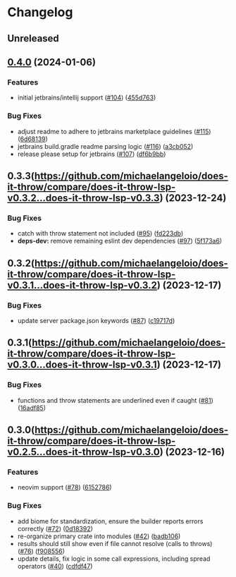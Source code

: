 # Changelog

## Unreleased

## [0.4.0](https://github.com/michaelangeloio/does-it-throw/compare/does-it-throw-jetbrains-v0.3.3...does-it-throw-jetbrains-v0.4.0) (2024-01-06)


### Features

* initial jetbrains/intellij support ([#104](https://github.com/michaelangeloio/does-it-throw/issues/104)) ([455d763](https://github.com/michaelangeloio/does-it-throw/commit/455d7635128646c57bbbc5811b75a526cb8adc64))


### Bug Fixes

* adjust readme to adhere to jetbrains marketplace guidelines ([#115](https://github.com/michaelangeloio/does-it-throw/issues/115)) ([6d68139](https://github.com/michaelangeloio/does-it-throw/commit/6d68139151f43f06033fd4517baee5c3d53e287c))
* jetbrains build.gradle readme parsing logic ([#116](https://github.com/michaelangeloio/does-it-throw/issues/116)) ([a3cb052](https://github.com/michaelangeloio/does-it-throw/commit/a3cb052b5ac1db2dd8bdbda23eabb37a48de1bfa))
* release please setup for jetbrains ([#107](https://github.com/michaelangeloio/does-it-throw/issues/107)) ([df6b9bb](https://github.com/michaelangeloio/does-it-throw/commit/df6b9bba97d79c1bf0cdda6d306403cd2cd8707e))

## 0.3.3(https://github.com/michaelangeloio/does-it-throw/compare/does-it-throw-lsp-v0.3.2...does-it-throw-lsp-v0.3.3) (2023-12-24)

### Bug Fixes

- catch with throw statement not included ([#95](https://github.com/michaelangeloio/does-it-throw/issues/95)) ([fd223db](https://github.com/michaelangeloio/does-it-throw/commit/fd223db4f56e87439999b9b33a393769bd2b7c5b))
- **deps-dev:** remove remaining eslint dev dependencies ([#97](https://github.com/michaelangeloio/does-it-throw/issues/97)) ([5f173a6](https://github.com/michaelangeloio/does-it-throw/commit/5f173a69cb86570a526a665d453b86ae776538d0))

## 0.3.2(https://github.com/michaelangeloio/does-it-throw/compare/does-it-throw-lsp-v0.3.1...does-it-throw-lsp-v0.3.2) (2023-12-17)

### Bug Fixes

- update server package.json keywords ([#87](https://github.com/michaelangeloio/does-it-throw/issues/87)) ([c19717d](https://github.com/michaelangeloio/does-it-throw/commit/c19717d96a09152d959bfd7d5c3a34ac62f5e26d))

## 0.3.1(https://github.com/michaelangeloio/does-it-throw/compare/does-it-throw-lsp-v0.3.0...does-it-throw-lsp-v0.3.1) (2023-12-17)

### Bug Fixes

- functions and throw statements are underlined even if caught ([#81](https://github.com/michaelangeloio/does-it-throw/issues/81)) ([16adf85](https://github.com/michaelangeloio/does-it-throw/commit/16adf85b05b92542fa6c09ac1611dd56c7603c99))

## 0.3.0(https://github.com/michaelangeloio/does-it-throw/compare/does-it-throw-lsp-v0.2.5...does-it-throw-lsp-v0.3.0) (2023-12-16)

### Features

- neovim support ([#78](https://github.com/michaelangeloio/does-it-throw/issues/78)) ([6152786](https://github.com/michaelangeloio/does-it-throw/commit/61527869e70f54e99616375f7efd53b24e0fa01a))

### Bug Fixes

- add biome for standardization, ensure the builder reports errors correctly ([#72](https://github.com/michaelangeloio/does-it-throw/issues/72)) ([0d18392](https://github.com/michaelangeloio/does-it-throw/commit/0d18392268516abb79d015f90495dd331e7ef998))
- re-organize primary crate into modules ([#42](https://github.com/michaelangeloio/does-it-throw/issues/42)) ([badb106](https://github.com/michaelangeloio/does-it-throw/commit/badb1061d0dfc679458d55609e43cccfdca01794))
- results should still show even if file cannot resolve (calls to throws) ([#76](https://github.com/michaelangeloio/does-it-throw/issues/76)) ([f908556](https://github.com/michaelangeloio/does-it-throw/commit/f908556dfda8eca9195c87269fac71bc6d3e8bf9))
- update details, fix logic in some call expressions, including spread operators ([#40](https://github.com/michaelangeloio/does-it-throw/issues/40)) ([cdfdf47](https://github.com/michaelangeloio/does-it-throw/commit/cdfdf47a2d657364abc1b3b3ce97e89405b842b3))
